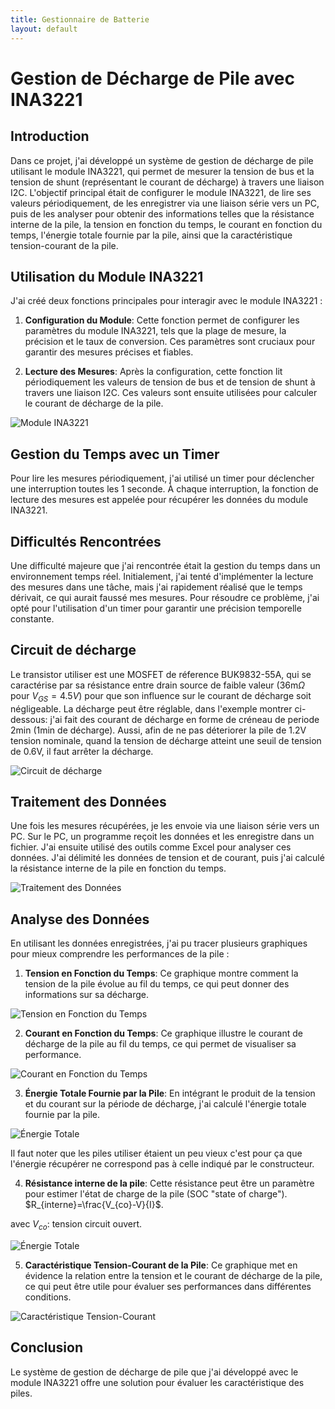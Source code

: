 ```yaml
---
title: Gestionnaire de Batterie
layout: default
---
```


# Gestion de Décharge de Pile avec INA3221

## Introduction

Dans ce projet, j'ai développé un système de gestion de décharge de pile utilisant le module INA3221, qui permet de mesurer la tension de bus et la tension de shunt (représentant le courant de décharge) à travers une liaison I2C. L'objectif principal était de configurer le module INA3221, de lire ses valeurs périodiquement, de les enregistrer via une liaison série vers un PC, puis de les analyser pour obtenir des informations telles que la résistance interne de la pile, la tension en fonction du temps, le courant en fonction du temps, l'énergie totale fournie par la pile, ainsi que la caractéristique tension-courant de la pile.

## Utilisation du Module INA3221

J'ai créé deux fonctions principales pour interagir avec le module INA3221 :

1. **Configuration du Module**: Cette fonction permet de configurer les paramètres du module INA3221, tels que la plage de mesure, la précision et le taux de conversion. Ces paramètres sont cruciaux pour garantir des mesures précises et fiables.

2. **Lecture des Mesures**: Après la configuration, cette fonction lit périodiquement les valeurs de tension de bus et de tension de shunt à travers une liaison I2C. Ces valeurs sont ensuite utilisées pour calculer le courant de décharge de la pile.

![Module INA3221](Images/Module_mesure.jpg)

## Gestion du Temps avec un Timer

Pour lire les mesures périodiquement, j'ai utilisé un timer pour déclencher une interruption toutes les 1 seconde. À chaque interruption, la fonction de lecture des mesures est appelée pour récupérer les données du module INA3221.

## Difficultés Rencontrées

Une difficulté majeure que j'ai rencontrée était la gestion du temps dans un environnement temps réel. Initialement, j'ai tenté d'implémenter la lecture des mesures dans une tâche, mais j'ai rapidement réalisé que le temps dérivait, ce qui aurait faussé mes mesures. Pour résoudre ce problème, j'ai opté pour l'utilisation d'un timer pour garantir une précision temporelle constante.

## Circuit de décharge

Le transistor utiliser est une MOSFET de réference BUK9832-55A, qui se caractérise par sa résistance entre drain source de faible valeur (36m$\Omega$ pour $V_{GS}=4.5V$) pour que son influence sur le courant de décharge soit négligeable. La décharge peut être réglable, dans l'exemple montrer ci-dessous: j'ai fait des courant de décharge en forme de créneau de periode 2min (1min de décharge). Aussi, afin de ne pas déteriorer la pile de 1.2V tension nominale, quand la tension de décharge atteint une seuil de tension de 0.6V, il faut arrêter la décharge.

![Circuit de décharge](Images/Circuit_décharge.png)

## Traitement des Données

Une fois les mesures récupérées, je les envoie via une liaison série vers un PC. Sur le PC, un programme reçoit les données et les enregistre dans un fichier. J'ai ensuite utilisé des outils comme Excel pour analyser ces données. J'ai délimité les données de tension et de courant, puis j'ai calculé la résistance interne de la pile en fonction du temps.

![Traitement des Données](Images/Tension_pile_1_NiMH_1.2V_2500mAh.png)

## Analyse des Données

En utilisant les données enregistrées, j'ai pu tracer plusieurs graphiques pour mieux comprendre les performances de la pile :

1. **Tension en Fonction du Temps**: Ce graphique montre comment la tension de la pile évolue au fil du temps, ce qui peut donner des informations sur sa décharge.

![Tension en Fonction du Temps](Images/Tension_pile_1_NiMH_1.2V_2500mAh.png)

2. **Courant en Fonction du Temps**: Ce graphique illustre le courant de décharge de la pile au fil du temps, ce qui permet de visualiser sa performance.

![Courant en Fonction du Temps](Images/Courant_pile_1_NiMH_1.2V_2500mAh.png)

3. **Énergie Totale Fournie par la Pile**: En intégrant le produit de la tension et du courant sur la période de décharge, j'ai calculé l'énergie totale fournie par la pile.

![Énergie Totale](Images/Energie_pile_1_NiMH_1.2V_2500mAh.png)


Il faut noter que les piles utiliser étaient un peu vieux c'est pour ça que l'énergie récupérer ne correspond pas à celle indiqué par le constructeur.


4. **Résistance interne de la pile**: Cette résistance peut être un paramètre pour estimer l'état de charge de la pile (SOC "state of charge").       $R_{interne}=\frac{V_{co}-V}{I}$.

avec $V_{co}$: tension circuit ouvert.

![Énergie Totale](Images/Résistance_interne_pile_1_NiMH_1.2V_2500mAh.png)

5. **Caractéristique Tension-Courant de la Pile**: Ce graphique met en évidence la relation entre la tension et le courant de décharge de la pile, ce qui peut être utile pour évaluer ses performances dans différentes conditions.

![Caractéristique Tension-Courant](Images/Tension_Courant_1_NiMH_1.2V_2500mAh.png)

## Conclusion

Le système de gestion de décharge de pile que j'ai développé avec le module INA3221 offre une solution pour évaluer les caractéristique des piles.
